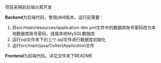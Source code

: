 项目采用前后端分离开发

**Backend**为后端代码，使用jdk8版本。运行前需要：

1. 将src/main/resources/application-dev.yml文件中的数据库账号密码改为本地数据库账号密码，连接本地MySQL数据库
2. 运行sql文件夹下的三个.sql文件进行数据库初始化
3. 运行src/main/java/CollectApplication文件



**Frontend**为前端代码，详见文件夹下README